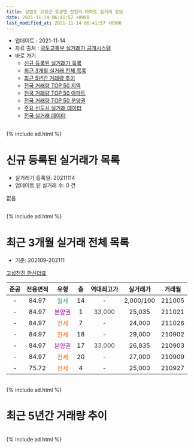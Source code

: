 ```yaml
---
title: 강원도 고성군 토성면 천진리 아파트 실거래 정보
date: 2021-11-14 06:41:57 +0900
last_modified_at: 2021-11-14 06:41:57 +0900
---
```


* 업데이트 : 2021-11-14
* 자료 출처 : [국토교통부 실거래가 공개시스템](http://rt.molit.go.kr)
* 바로 가기
    * [신규 등록된 실거래가 목록](#신규-등록된-실거래가-목록)
    * [최근 3개월 실거래 전체 목록](#최근-3개월-실거래-전체-목록)
    * [최근 5년간 거래량 추이](#최근-5년간-거래량-추이)
    * [전국 거래량 TOP 50 지역](https://inasie.github.io/apt-trade-info/최근-3개월-전국에서-가장-거래가-많이-발생한-지역)
    * [전국 거래량 TOP 50 아파트](https://inasie.github.io/apt-trade-info/최근-3개월-전국에서-가장-거래가-많이-발생한-아파트)
    * [전국 거래량 TOP 50 분양권](https://inasie.github.io/apt-trade-info/최근-3개월-전국에서-가장-거래가-많이-발생한-분양권)
    * [주요 신도시 실거래 데이터](https://inasie.github.io/apt-trade-info/주요-신도시)
    * [전국 실거래 데이터](https://inasie.github.io/apt-trade-info/전국)
<br>
{% include ad.html %}
<br>

# 신규 등록된 실거래가 목록
* 실거래가 등록일: 20211114
* 업데이트 된 실거래 수: 0 건

없음

<br>
{% include ad.html %}
<br>

# 최근 3개월 실거래 전체 목록
* 기준: 202109-202111


[고성천진 한신더휴](https://search.naver.com/search.naver?query=%EA%B0%95%EC%9B%90%EB%8F%84+%EA%B3%A0%EC%84%B1%EA%B5%B0+%ED%86%A0%EC%84%B1%EB%A9%B4+%EC%B2%9C%EC%A7%84%EB%A6%AC+%EA%B3%A0%EC%84%B1%EC%B2%9C%EC%A7%84+%ED%95%9C%EC%8B%A0%EB%8D%94%ED%9C%B4)

|준공|전용면적|유형|층|역대최고가|실거래가|거래월|
|:---:|:---:|:---:|:---:|:---:|:---:|:---:|
|-|84.97|<span style="color:#34a853">월세</span>|14|<span style="color:#444444">-</span>|2,000/100|211005|
|-|84.97|<span style="color:#9C11A5">분양권</span>|1|<span style="color:#444444">33,000</span>|25,035|211021|
|-|84.97|<span style="color:#ff5a00">전세</span>|7|<span style="color:#444444">-</span>|24,000|211026|
|-|84.97|<span style="color:#ff5a00">전세</span>|18|<span style="color:#444444">-</span>|29,000|210902|
|-|84.97|<span style="color:#9C11A5">분양권</span>|17|<span style="color:#444444">33,000</span>|26,835|210903|
|-|84.97|<span style="color:#ff5a00">전세</span>|20|<span style="color:#444444">-</span>|27,000|210909|
|-|75.72|<span style="color:#ff5a00">전세</span>|4|<span style="color:#444444">-</span>|25,000|210927|


<br>
{% include ad.html %}
<br>

# 최근 5년간 거래량 추이


<div style="width:100%;">
    <canvas id="deal_progress" height="200"></canvas>
</div>

<script>
new Chart(document.getElementById("deal_progress"), {
    type: 'line',
    data: {
        labels: ['201611','201612','201701','201702','201703','201704','201705','201706','201707','201708','201709','201710','201711','201712','201801','201802','201803','201804','201805','201806','201807','201808','201809','201810','201811','201812','201901','201902','201903','201904','201905','201906','201907','201908','201909','201910','201911','201912','202001','202002','202003','202004','202005','202006','202007','202008','202009','202010','202011','202012','202101','202102','202103','202104','202105','202106','202107','202108','202109','202110','202111'],
        datasets: [{
            label: '매매',
            pointRadius: 1,
            data: [0, 0, 0, 0, 0, 0, 0, 0, 0, 0, 0, 0, 0, 0, 0, 0, 0, 0, 0, 0, 0, 0, 1, 0, 1, 0, 0, 0, 1, 1, 0, 1, 6, 2, 5, 2, 2, 1, 1, 3, 7, 1, 2, 10, 8, 7, 5, 5, 4, 6, 8, 12, 20, 38, 35, 9, 2, 3, 1, 1, 0],
            borderColor: "rgba(255, 201, 14, 1)",
            backgroundColor: "rgba(255, 201, 14, 0.5)",
            fill: false,
            lineTension: 0
        },{
            label: '전월세',
            pointRadius: 1,
            data: [0, 0, 0, 0, 0, 0, 0, 0, 0, 0, 0, 0, 0, 0, 0, 0, 0, 0, 0, 0, 0, 0, 0, 0, 0, 0, 0, 0, 0, 0, 0, 0, 0, 0, 0, 0, 0, 0, 0, 0, 0, 0, 0, 0, 0, 0, 0, 0, 0, 0, 0, 0, 0, 0, 1, 5, 6, 6, 3, 2, 0],
            borderColor: "rgba(0, 141, 185, 1)",
            backgroundColor: "rgba(0, 141, 185, 0.5)",
            fill: false,
            lineTension: 0
        }
        ]
    },
    options: {
        responsive: true,
        title: {
            display: false
        },
        tooltips: {
            mode: 'index',
            intersect: false
        },
        hover: {
            mode: 'nearest',
            intersect: true
        },
        scales: {
            xAxes: [{
                display: true,
                scaleLabel: {
                    display: true,
                    labelString: '년/월'
                }
            }],
            yAxes: [{
                display: true,
                ticks: {
                    suggestedMin: 0,
                },
                scaleLabel: {
                    display: true,
                    labelString: '실거래 수'
                }
            }]
        }
    }
});

</script>


<br>
{% include ad.html %}
<br>

